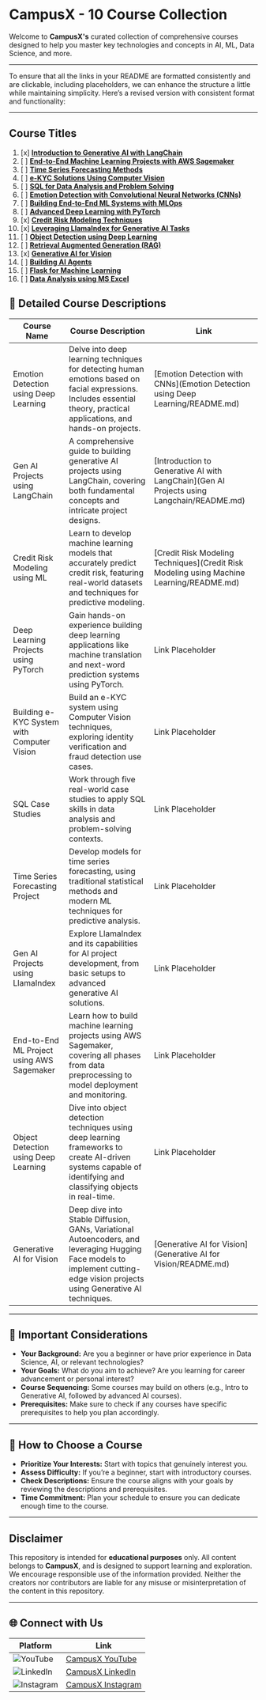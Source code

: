 
# CampusX - 10 Course Collection

Welcome to **CampusX's** curated collection of comprehensive courses designed to help you master key technologies and concepts in AI, ML, Data Science, and more. 

---

To ensure that all the links in your README are formatted consistently and are clickable, including placeholders, we can enhance the structure a little while maintaining simplicity. Here’s a revised version with consistent format and functionality:

---

## Course Titles

1. [x] **[Introduction to Generative AI with LangChain](Gen%20AI%20Projects%20using%20Langchain/README.md)**
2. [ ] **[End-to-End Machine Learning Projects with AWS Sagemaker](Flight%20Price%20Prediction%20using%20AWS%20Sagemaker/README.md)**
3. [ ] **[Time Series Forecasting Methods](#)**
4. [ ] **[e-KYC Solutions Using Computer Vision](E-KYC%20using%20Computer%20Vision/README.md)**
5. [ ] **[SQL for Data Analysis and Problem Solving](5%20SQL%20Case%20Studies)**
6. [ ] **[Emotion Detection with Convolutional Neural Networks (CNNs)](Emotion%20Detection%20using%20Deep%20Learning/README.md)**
7. [ ] **[Building End-to-End ML Systems with MLOps](End-to-End%20ML%20Project%20using%20MLOps/README.md)**
8. [ ] **[Advanced Deep Learning with PyTorch](#)**
9. [x] **[Credit Risk Modeling Techniques](Credit%20Risk%20Modeling%20using%20Machine%20Learning/README.md)**
10. [x] **[Leveraging LlamaIndex for Generative AI Tasks](Generative%20AI%20Projects%20using%20Llamaindex/README.md)**
11. [ ] **[Object Detection using Deep Learning](Object%20Detection%20using%20Deep%20Learning/README.md)**
12. [ ] **[Retrieval Augmented Generation (RAG)](Retrieval%20Augmented%20Generation%20(RAG)/README.md)**
13. [x] **[Generative AI for Vision](Generative%20AI%20for%20Vision/README.md)**
14. [ ] **[Building AI Agents](#)**
15. [ ] **[Flask for Machine Learning](https://github.com/campusx-official/flask-course)**
16. [ ] **[Data Analysis using MS Excel](#)**


## 📘 **Detailed Course Descriptions**

| Course Name                                  | Course Description                                                                                                                                                                                                                               | Link   |
|----------------------------------------------|---------------------------------------------------------------------------------------------------------------------------------------------------------------------------------------------------------------------------------------------------|--------|
| Emotion Detection using Deep Learning        | Delve into deep learning techniques for detecting human emotions based on facial expressions. Includes essential theory, practical applications, and hands-on projects.                                                                             | [Emotion Detection with CNNs](Emotion Detection using Deep Learning/README.md) |
| Gen AI Projects using LangChain              | A comprehensive guide to building generative AI projects using LangChain, covering both fundamental concepts and intricate project designs.                                                                                                         | [Introduction to Generative AI with LangChain](Gen AI Projects using Langchain/README.md) |
| Credit Risk Modeling using ML                | Learn to develop machine learning models that accurately predict credit risk, featuring real-world datasets and techniques for predictive modeling.                                                                                                | [Credit Risk Modeling Techniques](Credit Risk Modeling using Machine Learning/README.md) |
| Deep Learning Projects using PyTorch         | Gain hands-on experience building deep learning applications like machine translation and next-word prediction systems using PyTorch.                                                                                                             | Link Placeholder |
| Building e-KYC System with Computer Vision   | Build an e-KYC system using Computer Vision techniques, exploring identity verification and fraud detection use cases.                                                                                                                            | Link Placeholder |
| SQL Case Studies                             | Work through five real-world case studies to apply SQL skills in data analysis and problem-solving contexts.                                                                                                                                      | Link Placeholder |
| Time Series Forecasting Project              | Develop models for time series forecasting, using traditional statistical methods and modern ML techniques for predictive analysis.                                                                                                               | Link Placeholder |
| Gen AI Projects using LlamaIndex             | Explore LlamaIndex and its capabilities for AI project development, from basic setups to advanced generative AI solutions.                                                                                                                        | Link Placeholder |
| End-to-End ML Project using AWS Sagemaker    | Learn how to build machine learning projects using AWS Sagemaker, covering all phases from data preprocessing to model deployment and monitoring.                                                                                                  | Link Placeholder |
| Object Detection using Deep Learning         | Dive into object detection techniques using deep learning frameworks to create AI-driven systems capable of identifying and classifying objects in real-time.                                                                                        | Link Placeholder |
| Generative AI for Vision                     | Deep dive into Stable Diffusion, GANs, Variational Autoencoders, and leveraging Hugging Face models to implement cutting-edge vision projects using Generative AI techniques.                                                                      | [Generative AI for Vision](Generative AI for Vision/README.md) |

---

## 📝 **Important Considerations**

- **Your Background:** Are you a beginner or have prior experience in Data Science, AI, or relevant technologies?
- **Your Goals:** What do you aim to achieve? Are you learning for career advancement or personal interest?
- **Course Sequencing:** Some courses may build on others (e.g., Intro to Generative AI, followed by advanced AI courses).
- **Prerequisites:** Make sure to check if any courses have specific prerequisites to help you plan accordingly.

---

## 🎯 **How to Choose a Course**

- **Prioritize Your Interests:** Start with topics that genuinely interest you.
- **Assess Difficulty:** If you’re a beginner, start with introductory courses.
- **Check Descriptions:** Ensure the course aligns with your goals by reviewing the descriptions and prerequisites.
- **Time Commitment:** Plan your schedule to ensure you can dedicate enough time to the course.

---

## **Disclaimer**

This repository is intended for **educational purposes** only. All content belongs to **CampusX**, and is designed to support learning and exploration. We encourage responsible use of the information provided. Neither the creators nor contributors are liable for any misuse or misinterpretation of the content in this repository.

---

## 🌐 **Connect with Us**

| Platform | Link |
|----------|------|
| ![YouTube](https://img.icons8.com/color/48/000000/youtube-play.png) | [CampusX YouTube](https://www.youtube.com/@campusx-official) |
| ![LinkedIn](https://img.icons8.com/color/48/000000/linkedin.png) | [CampusX LinkedIn](https://www.linkedin.com/company/campusx-official/) |
| ![Instagram](https://img.icons8.com/color/48/000000/instagram-new.png) | [CampusX Instagram](https://www.instagram.com/campusx.official/) |
